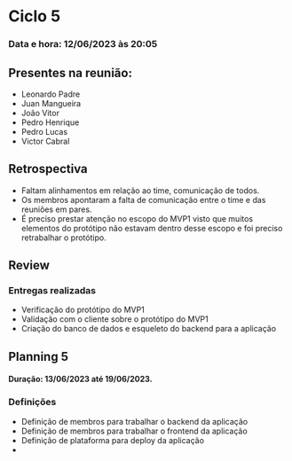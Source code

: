# Ciclo 5

### Data e hora: 12/06/2023 às 20:05

## Presentes na reunião:

- Leonardo Padre
- Juan Mangueira
- João Vitor
- Pedro Henrique
- Pedro Lucas
- Victor Cabral

## Retrospectiva
* Faltam alinhamentos em relação ao time, comunicação de todos.
* Os membros apontaram a falta de comunicação entre o time e das reuniões em pares.
* É preciso prestar atenção no escopo do MVP1 visto que muitos elementos do protótipo não estavam dentro desse escopo e foi preciso retrabalhar o protótipo.

## Review

### Entregas realizadas

* Verificação do protótipo do MVP1
* Validação com o cliente sobre o protótipo do MVP1
* Criação do banco de dados e esqueleto do backend para a aplicação

## Planning 5

#### Duração: 13/06/2023 até 19/06/2023.

### Definições

* Definição de membros para trabalhar o backend da aplicação
* Definição de membros para trabalhar o frontend da aplicação
* Definição de plataforma para deploy da aplicação
* 
